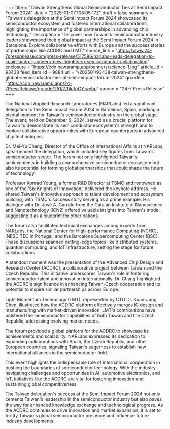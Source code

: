 +++
title = "Taiwan Strengthens Global Semiconductor Ties at Semi Impact Forum 2024"
date = "2025-01-07T08:05:17Z"
draft = false
summary = "Taiwan's delegation at the Semi Impact Forum 2024 showcased its semiconductor ecosystem and fostered international collaborations, highlighting the importance of global partnerships in advancing chip technology."
description = "Discover how Taiwan's semiconductor industry leaders showcased their global impact at the Semi Impact Forum 2024 in Barcelona. Explore collaborative efforts with Europe and the success stories of partnerships like ACDRC and LMT."
source_link = "https://www.24-7pressrelease.com/press-release/517586/narlabs-leads-delegation-to-spain-acdrc-pioneers-new-heights-in-semiconductor-collaboration"
enclosure = "https://cdn.newsramp.app/banners/science-1.jpg"
article_id = 93438
feed_item_id = 9884
url = "/202501/93438-taiwan-strengthens-global-semiconductor-ties-at-semi-impact-forum-2024"
qrcode = "https://cdn.newsramp.app/24-7PressRelease/qrcode/251/7/filofpCY.webp"
source = "24-7 Press Release"
+++

<p>The National Applied Research Laboratories (NARLabs) led a significant delegation to the Semi Impact Forum 2024 in Barcelona, Spain, marking a pivotal moment for Taiwan's semiconductor industry on the global stage. The event, held on December 9, 2024, served as a crucial platform for Taiwan to demonstrate its semiconductor ecosystem's strength and to explore collaborative opportunities with European counterparts in advanced chip technologies.</p><p>Dr. Mei-Yu Chang, Director of the Office of International Affairs at NARLabs, spearheaded the delegation, which included key figures from Taiwan's semiconductor sector. The forum not only highlighted Taiwan's achievements in building a comprehensive semiconductor ecosystem but also its potential for forming global partnerships that could shape the future of technology.</p><p>Professor Konrad Young, a former R&D Director at TSMC and renowned as one of the 'Six Knights of Innovation,' delivered the keynote address. He shared Taiwan's innovative approach to talent development and ecosystem building, with TSMC's success story serving as a prime example. His dialogue with Dr. José A. Garrido from the Catalan Institute of Nanoscience and Nanotechnology (ICN2) offered valuable insights into Taiwan's model, suggesting it as a blueprint for other nations.</p><p>The forum also facilitated technical exchanges among experts from NARLabs, the National Center for High-performance Computing (NCHC), INESC TEC in Portugal, and the Barcelona Supercomputing Center (BSC). These discussions spanned cutting-edge topics like distributed systems, quantum computing, and IoT infrastructure, setting the stage for future collaborations.</p><p>A standout moment was the presentation of the Advanced Chip Design and Research Center (ACDRC), a collaborative project between Taiwan and the Czech Republic. This initiative underscores Taiwan's role in fostering semiconductor talent and innovation internationally. Dr. Chang highlighted the ACDRC's significance in enhancing Taiwan-Czech cooperation and its potential to inspire similar partnerships across Europe.</p><p>Light Momentum Technology (LMT), represented by CTO Dr. Kuan-Jung Chen, illustrated how the ACDRC platform effectively merges IC design and manufacturing with market-driven innovation. LMT's contributions have bolstered the semiconductor capabilities of both Taiwan and the Czech Republic, addressing evolving market needs.</p><p>The forum provided a global platform for the ACDRC to showcase its achievements and scalability. NARLabs expressed its dedication to expanding collaborations with Spain, the Czech Republic, and other European countries, signaling Taiwan's eagerness to establish new international alliances in the semiconductor field.</p><p>This event highlights the indispensable role of international cooperation in pushing the boundaries of semiconductor technology. With the industry navigating challenges and opportunities in AI, automotive electronics, and IoT, initiatives like the ACDRC are vital for fostering innovation and sustaining global competitiveness.</p><p>The Taiwan delegation's success at the Semi Impact Forum 2024 not only cements Taiwan's leadership in the semiconductor industry but also paves the way for enhanced knowledge exchange and technological progress. As the ACDRC continues to drive innovation and market expansion, it is set to fortify Taiwan's global semiconductor presence and influence future industry developments.</p>
